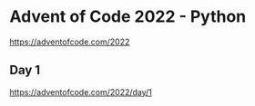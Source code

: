 # Advent of Code 2022 - Python
https://adventofcode.com/2022
## Day 1
https://adventofcode.com/2022/day/1
